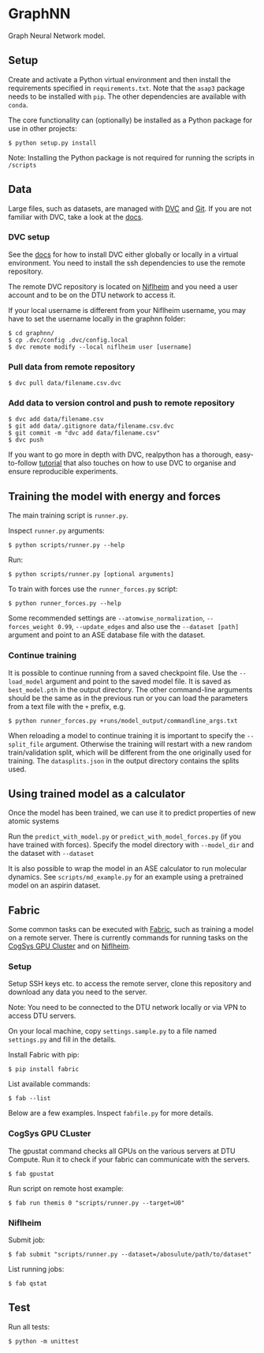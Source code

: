 # GraphNN

Graph Neural Network model.

## Setup

Create and activate a Python virtual environment and then install the requirements specified in `requirements.txt`.
Note that the `asap3` package needs to be installed with `pip`. The other dependencies are available with `conda`.

The core functionality can (optionally) be installed as a Python package for use in other projects:

    $ python setup.py install

Note: Installing the Python package is not required for running the scripts in `/scripts`

## Data

Large files, such as datasets, are managed with [DVC]([https://dvc.org/]) and [Git](https://git-scm.com/).
If you are not familiar with DVC, take a look at the [docs](https://dvc.org/doc).

### DVC setup

See the [docs](https://dvc.org/doc) for how to install DVC either globally or locally in a virtual environment.
You need to install the ssh dependencies to use the remote repository.

The remote DVC repository is located on [Niflheim](https://wiki.fysik.dtu.dk/niflheim/) and you need a user account and to be on the DTU network to access it.

If your local username is different from your Niflheim username, you may have to set the username locally in the graphnn folder:

    $ cd graphnn/
    $ cp .dvc/config .dvc/config.local
    $ dvc remote modify --local niflheim user [username]

### Pull data from remote repository

    $ dvc pull data/filename.csv.dvc

### Add data to version control and push to remote repository

    $ dvc add data/filename.csv
    $ git add data/.gitignore data/filename.csv.dvc
    $ git commit -m "dvc add data/filename.csv"
    $ dvc push

If you want to go more in depth with DVC, realpython has a thorough, easy-to-follow [tutorial](https://realpython.com/python-data-version-control/) that also touches on how to use DVC to organise and ensure reproducible experiments.

## Training the model with energy and forces

The main training script is `runner.py`.

Inspect `runner.py` arguments:

    $ python scripts/runner.py --help

Run:

    $ python scripts/runner.py [optional arguments]

To train with forces use the `runner_forces.py` script:

    $ python runner_forces.py --help

Some recommended settings are `--atomwise_normalization`, `--forces_weight 0.99`, `--update_edges`
and also use the `--dataset [path]` argument and point to an ASE database file with the dataset.

### Continue training

It is possible to continue running from a saved checkpoint file.
Use the `--load_model` argument and point to the saved model file.
It is saved as `best_model.pth` in the output directory.
The other command-line arguments should be the same as in the previous run
or you can load the parameters from a text file with the `+` prefix, e.g.

    $ python runner_forces.py +runs/model_output/commandline_args.txt

When reloading a model to continue training it is important to specify
the `--split_file` argument. Otherwise the training will restart with a new random train/validation split,
which will be different from the one originally used for training.
The `datasplits.json` in the output directory contains the splits used.

## Using trained model as a calculator

Once the model has been trained, we can use it to predict properties of new atomic systems

Run the `predict_with_model.py` or `predict_with_model_forces.py` (if you have trained with forces).
Specify the model directory with `--model_dir` and the dataset with `--dataset`

It is also possible to wrap the model in an ASE calculator to run molecular dynamics.
See `scripts/md_example.py` for an example using a pretrained model on an aspirin dataset.

## Fabric

Some common tasks can be executed with [Fabric](http://www.fabfile.org/), such as training a model on a remote server.
There is currently commands for running tasks on the [CogSys GPU Cluster](https://itswiki.compute.dtu.dk/index.php/GPU_Cluster) and on [Niflheim](https://wiki.fysik.dtu.dk/niflheim/Niflheim7_Getting_started).

### Setup

Setup SSH keys etc. to access the remote server, clone this repository and download any data you need to the server.

Note: You need to be connected to the DTU network locally or via VPN to access DTU servers.

On your local machine, copy `settings.sample.py` to a file named `settings.py` and fill in the details.

Install Fabric with pip:

    $ pip install fabric

List available commands:

    $ fab --list

Below are a few examples.
Inspect `fabfile.py` for more details.

### CogSys GPU CLuster

The gpustat command checks all GPUs on the various servers at DTU Compute. Run it to check if your fabric can communicate with the servers.

    $ fab gpustat

Run script on remote host example:

    $ fab run themis 0 "scripts/runner.py --target=U0"

### Niflheim

Submit job:

    $ fab submit "scripts/runner.py --dataset=/abosulute/path/to/dataset"

List running jobs:

    $ fab qstat

## Test

Run all tests:

    $ python -m unittest
